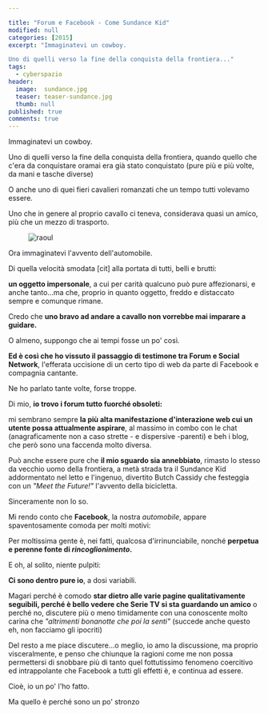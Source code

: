 ```yaml
---

title: "Forum e Facebook - Come Sundance Kid"
modified: null
categories: [2015]
excerpt: "Immaginatevi un cowboy.

Uno di quelli verso la fine della conquista della frontiera..."
tags:
  - cyberspazio
header:  
  image:  sundance.jpg
  teaser: teaser-sundance.jpg
  thumb: null
published: true
comments: true
---
```


Immaginatevi un cowboy.

Uno di quelli verso la fine della conquista della frontiera, quando quello che c'era da conquistare oramai era già stato conquistato (pure più e più volte, da mani e tasche diverse)

O anche uno di quei fieri cavalieri romanzati che un tempo tutti volevamo essere.

Uno che in genere al proprio cavallo ci teneva, considerava quasi un amico, più che un mezzo di trasporto.

<figure>
<img src='http://2.bp.blogspot.com/-3v3fuG1HBSo/Vk3TMZqesOI/AAAAAAAANVc/DuCX0-yEeuA/s1600/raoul.jpg' alt='raoul'>
</figure>

Ora immaginatevi l'avvento dell'automobile.

Di quella velocità smodata [cit] alla portata di tutti, belli e brutti:

**un oggetto impersonale**, a cui per carità qualcuno può pure affezionarsi, e anche tanto...ma che, proprio in quanto oggetto, freddo e distaccato sempre e comunque rimane.

Credo che **uno bravo ad andare a cavallo non vorrebbe mai imparare a guidare.**

O almeno, suppongo che ai tempi fosse un po' così.

**Ed è così che ho vissuto il passaggio di testimone tra Forum e Social Network**, l'efferata uccisione di un certo tipo di web da parte di Facebook e compagnia cantante.

Ne ho parlato tante volte, forse troppe.

Di mio, **io trovo i forum tutto fuorché obsoleti:**

mi sembrano sempre **la più alta manifestazione d'interazione web cui un utente possa attualmente aspirare**, al massimo in combo con le chat (anagraficamente non a caso strette - e dispersive -parenti) e beh i blog, che però sono una faccenda molto diversa.

Può anche essere pure che **il mio sguardo sia annebbiato**, rimasto lo stesso da vecchio uomo della frontiera, a metà strada tra il Sundance Kid addormentato nel letto e l'ingenuo, divertito Butch Cassidy che festeggia con un *"Meet the Future!"* l'avvento della bicicletta.

Sinceramente non lo so.

Mi rendo conto che **Facebook**, la nostra *automobile*, appare spaventosamente comoda per molti motivi:

Per moltissima gente è, nei fatti, qualcosa d'irrinunciabile, nonché **perpetua e perenne fonte di _rincoglionimento_.**

E oh, al solito, niente pulpiti:

**Ci sono dentro pure io**, a dosi variabili.

Magari perché è comodo **star dietro alle varie pagine qualitativamente seguibili, perché è bello vedere che Serie TV si sta guardando un amico** o perché no, discutere più o meno timidamente con una conoscente molto carina che *"altrimenti bonanotte che poi la senti"* (succede anche questo eh, non facciamo gli ipocriti)

Del resto a me piace discutere...o meglio, io amo la discussione, ma proprio visceralmente, e penso che chiunque la ragioni come me non possa permettersi di snobbare più di tanto quel fottutissimo fenomeno coercitivo ed intrappolante che Facebook a tutti gli effetti è, e continua ad essere.

Cioè, io un po' l'ho fatto.

Ma quello è perché sono un po' stronzo